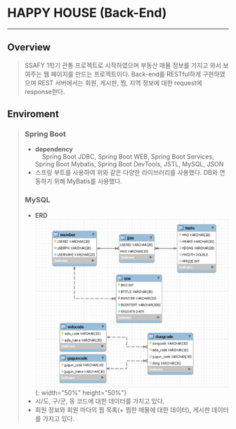 # HAPPY HOUSE (Back-End)  

---  

## Overview
> SSAFY 1학기 관통 프로젝트로 시작하였으며 부동산 매물 정보를 가지고 와서 보여주는 웹 페이지를 만드는 프로젝트이다.
> Back-end를 RESTful하게 구현하였으며 REST 서버에서는 회원, 게시판, 찜, 지역 정보에 대한 request에 response한다.  

## Enviroment
> ### Spring Boot  
> - __dependency__  
>  &nbsp; &nbsp; Spring Boot JDBC, Spring Boot WEB, Spring Boot Services, Spring Boot Mybatis, Spring Boot DevTools, JSTL, MySQL, JSON
> - 스프링 부트를 사용하여 위와 같은 다양한 라이브러리를 사용했다. DB와 연동하기 위해 MyBatis를 사용했다.  
> ### MySQL
> - __ERD__  
> ![ERD](https://github.com/jaeseok-go/HappyHouse_Back-end/blob/main/img/%EC%B5%9C%EC%A2%85%20ERD(%EC%82%AC%EC%A7%84).JPG){: width="50%" height="50%"}
> - 시/도, 구/군, 동 코드에 대한 데이터를 가지고 있다.
> - 회원 정보와 회원 마다의 찜 목록(+ 찜한 매물에 대한 데이터), 게시판 데이터를 가지고 있다.

